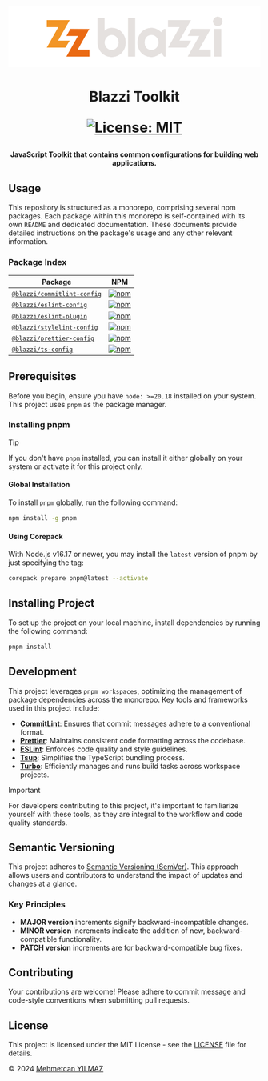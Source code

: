 <div align="center">
  <img src="./assets/blazzi-logo-dark-bg.svg" alt="Blazzi Logo" title="Blazzi Logo"/>
</div>

<h1 align="center">
  Blazzi Toolkit

[![License: MIT](https://img.shields.io/badge/License-MIT-EA6A13.svg)](LICENSE)

</h1>

<h4 align="center">
  JavaScript Toolkit that contains common configurations for building web applications.
</h4>

## Usage

This repository is structured as a monorepo, comprising several npm packages. Each package within this monorepo is self-contained with its own `README` and dedicated documentation. These documents provide detailed instructions on the package's usage and any other relevant information.

### Package Index

| Package                                                     | NPM                                                                                                                                          |
| ----------------------------------------------------------- | -------------------------------------------------------------------------------------------------------------------------------------------- |
| [`@blazzi/commitlint-config`](./packages/commitlint-config) | [![npm](https://img.shields.io/npm/v/@blazzi/commitlint-config?label=npm&color=EA6A13)](https://npmjs.com/package/@blazzi/commitlint-config) |
| [`@blazzi/eslint-config`](./packages/eslint-config)         | [![npm](https://img.shields.io/npm/v/@blazzi/eslint-config?label=npm&color=EA6A13)](https://npmjs.com/package/@blazzi/eslint-config)         |
| [`@blazzi/eslint-plugin`](./packages/eslint-plugin)         | [![npm](https://img.shields.io/npm/v/@blazzi/eslint-plugin?label=npm&color=EA6A13)](https://npmjs.com/package/@blazzi/eslint-plugin)         |
| [`@blazzi/stylelint-config`](./packages/stylelint-config)   | [![npm](https://img.shields.io/npm/v/@blazzi/stylelint-config?label=npm&color=EA6A13)](https://npmjs.com/package/@blazzi/stylelint-config)   |
| [`@blazzi/prettier-config`](./packages/prettier-config)     | [![npm](https://img.shields.io/npm/v/@blazzi/prettier-config?label=npm&color=EA6A13)](https://npmjs.com/package/@blazzi/prettier-config)     |
| [`@blazzi/ts-config`](./packages/ts-config)                 | [![npm](https://img.shields.io/npm/v/@blazzi/ts-config?label=npm&color=EA6A13)](https://npmjs.com/package/@blazzi/ts-config)                 |

## Prerequisites

Before you begin, ensure you have `node: >=20.18` installed on your system. This project uses `pnpm` as the package manager.

### Installing pnpm

> [!TIP]
> If you don't have `pnpm` installed, you can install it either globally on your system or activate it for this project only.

#### Global Installation

To install `pnpm` globally, run the following command:

```bash
npm install -g pnpm
```

#### Using Corepack

With Node.js v16.17 or newer, you may install the `latest` version of pnpm by just specifying the tag:

```bash
corepack prepare pnpm@latest --activate
```

## Installing Project

To set up the project on your local machine, install dependencies by running the following command:

```bash
pnpm install
```

## Development

This project leverages `pnpm workspaces`, optimizing the management of package dependencies across the monorepo. Key tools and frameworks used in this project include:

- [**CommitLint**](https://commitlint.js.org/): Ensures that commit messages adhere to a conventional format.
- [**Prettier**](https://prettier.io/): Maintains consistent code formatting across the codebase.
- [**ESLint**](https://eslint.org/): Enforces code quality and style guidelines.
- [**Tsup**](https://github.com/egoist/tsup): Simplifies the TypeScript bundling process.
- [**Turbo**](https://turborepo.org/): Efficiently manages and runs build tasks across workspace projects.

> [!IMPORTANT]
> For developers contributing to this project, it's important to familiarize yourself with these tools, as they are integral to the workflow and code quality standards.

## Semantic Versioning

This project adheres to [Semantic Versioning (SemVer)](https://semver.org/). This approach allows users and contributors to understand the impact of updates and changes at a glance.

### Key Principles

- **MAJOR version** increments signify backward-incompatible changes.
- **MINOR version** increments indicate the addition of new, backward-compatible functionality.
- **PATCH version** increments are for backward-compatible bug fixes.

## Contributing

Your contributions are welcome! Please adhere to commit message and code-style conventions when submitting pull requests.

## License

This project is licensed under the MIT License - see the [LICENSE](./LICENSE) file for details.

&copy; 2024 [Mehmetcan YILMAZ](https://github.com/ymehmetcan)
